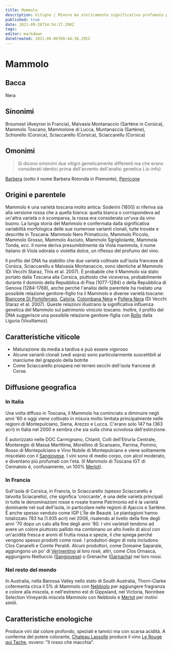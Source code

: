 ```yaml
---
title: Mammolo
description: Vitigno | Minore ma storicamente significativo profumato partner di assemblaggio del Sangiovese dell'Italia centrale, più importante sull'isola francese di Corsica, come Sciaccarello
published: true
date: 2021-09-26T14:54:17.290Z
tags: 
editor: markdown
dateCreated: 2021-09-06T09:44:38.295Z
---
```


# Mammolo

## Bacca
Nera
## Sinonimi
Broumest (Aveyron in Francia), Malvasia Montanaccio (Sartène in Corsica), Mammolo Toscano, Mammolone di Lucca, Muntanaccia (Sartène), Schiorello (Corsica), Sciaccarello  (Corsica), Sciaccarellu (Corsica)

## Omonimi
> Si dicono omonimi due vitigni geneticamente differenti ma che erano considerati identici prima dell'avvento dell'analisi genetica
{.is-info}

[Barbera](/vitigni/bacca-nera/barbera) (sotto il nome Barbera Rotonda in Piemonte), [Perricone](/vitigni/bacca-nera/perricone) 

## Origini e parentele
Mammolo è una varietà toscana molto antica: Soderini (1600) si riferiva sia alla versione rossa che a quella bianca: quella bianca o corrispondeva ad un'altra varietà o è scomparsa, la rossa era considerata un'uva da vino buono. La lunga storia del Mammolo è confermata dalla significativa variabilità morfologica delle sue numerose varianti clonali, tutte trovate e descritte in Toscana: Mammolo Nero Primaticcio, Mammolo Piccolo, Mammolo Grosso, Mammolo Asciuto, Mammolo Sgrigliolante, Mammola Tonda, ecc. Il nome deriva presumibilmente da Viola mammola, il nome italiano di Viola odorata o violetta dolce, un riflesso del profumo del vino.

Il profilo del DNA ha stabilito che due varietà coltivate sull'isola francese di Corsica, Sciaccarellu e Malvasia Montanaccio, sono identiche al Mammolo (Di Vecchi Staraz, This et al. 2007). È probabile che il Mammolo sia stato portato dalla Toscana alla Corsica, piuttosto che viceversa, probabilmente durante il dominio della Repubblica di Pisa (1077-1284) o della Repubblica di Genova (1284-1768), anche perché l'analisi delle parentele ha rivelato una possibile relazione genitore-figlio tra il Mammolo e diverse varietà toscane: [Biancone Di Portoferraio](/vitigni/bacca-bianco/biancone-di-portoferraio), [Caloria](/vitigni/bacca-nera/caloria), [Colombana Nera](/vitigni/bacca-nera/colombana-nera) e [Pollera Nera](/vitigni/bacca-nera/pollera-nera) (Di Vecchi Staraz et al. 2007). Queste relazioni illustrano la significativa influenza genetica del Mammolo sul patrimonio vinicolo toscano. Inoltre, il profilo del DNA suggerisce una possibile relazione genitore-figlia con [Rollo](/vitigni/bacca-nera/rollo) dalla Liguria (Vouillamoz).

## Caratteristiche viticole
- Maturazione da media a tardiva e può essere vigoroso
- Alcune varianti clonali (vedi sopra) sono particolarmente suscettibili al marciume del grappolo della botrite
- Come Sciaccarello prospera nei terreni secchi dell'isola francese di Corse.

## Diffusione geografica

### In Italia
Una volta diffuso in Toscana, il Mammolo ha cominciato a diminuire negli anni '60 e oggi viene coltivato in misura molto limitata principalmente nelle regioni di Montepulciano, Siena, Arezzo e Lucca. C'erano solo 147 ha (363 acri) in Italia nel 2000 e sembra che sia sulla china scivolosa dell'estinzione.

È autorizzato nelle DOC Carmignano, Chianti, Colli dell'Etruria Centrale, Monteregio di Massa Marittima, Morellino di Scansano, Parrina, Pomino, Rosso di Montepulciano e Vino Nobile di Montepulciano e viene solitamente miscelato con il [Sangiovese](/vitigni/Italia/bacca-nera/sangiovese). I vini sono di medio corpo, con alcol moderato, e diventano più profumati con l'età. (Il Mammolo di Toscana IGT di Cennatoio è, confusamente, un 100% [Merlot](/vitigni/Francia/bacca-nera/merlot)).

### In Francia

Sull'isola di Corsica, in Francia, lo Sciaccarello (spesso Sciaccarellu e talvolta Sciacarello), che significa 'croccante', è una delle varietà principali in tutte le denominazioni rosse e rosate tranne Patrimonio ed è la varietà dominante nel sud dell'isola, in particolare nelle regioni di Ajaccio e Sartène. È anche spesso venduto come IGP L'Île de Beauté. Le piantagioni hanno totalizzato 783 ha (1.935 acri) nel 2008, risalendo al livello della fine degli anni '70 dopo un calo alla fine degli anni '80. I vini varietali tendono ad avere un colore piuttosto pallido ma combinano un alto livello di alcol con un'acidità fresca e aromi di frutta rossa e spezie, il che spiega perché vengono spesso prodotti come rosé. I produttori degni di nota includono Clos Canarelli e Comte Peraldi. Alcuni produttori, come Domaine Saparale, aggiungono un po' di [Vermentino](/vitigni/Italia/bacca-bianca/vermentino) al loro rosé, altri, come Clos Ornasca, aggiungono Nielluccio ([Sangiovese](/vitigni/Italia/bacca-nera/sangiovese)) o Grenache ([Garnacha](/vitigni/Spagna/bacca-nera/garnacha)) nei loro rossi.

### Nel resto del mondo

In Australia, nella Barossa Valley nello stato di South Australia, Thorn-Clarke cofermenta circa il 5% di Mammolo con [Nebbiolo](/vitigni/Italia/bacca-nera/nebbiolo) per aggiungere fragranza e colore alla miscela, e nell'estremo est di Gippsland, nel Victoria, Norinbee Selection Vineyards miscela Mammolo con Nebbiolo e [Merlot](/vitigni/Francia/bacca-nera/merlot) per motivi simili.

## Caratteristiche enologiche
Produce vini dal colore profondo, speziati e tannici ma con scarsa acidità. A conferma del potere colorante, [Chateau Lassolle](/produttori/francia/graves/chateau-lassolle) produce il vino [Le Rouge qui Tache](/vini/francia/graves/rossi/le-rouge-qui-tache), ovvero: "Il rosso che macchia".